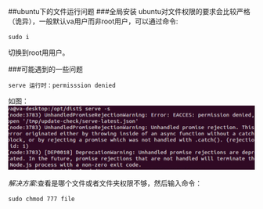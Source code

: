 ##ubuntu下的文件运行问题
###全局安装
ubuntu对文件权限的要求会比较严格（诡异），一般默认va用户而非root用户，可以通过命令:
	
	sudo i
切换到root用用户。

 
 
 ###可能遇到的一些问题
 
	serve 运行时：permisssion denied
		
如图：
![](./problem1.png)
 
 *解决方案*:查看是哪个文件或者文件夹权限不够，然后输入命令：
 
 	sudo chmod 777 file
 